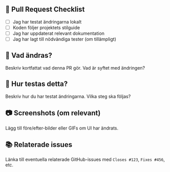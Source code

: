 ﻿## 📝 Pull Request Checklist

- [ ] Jag har testat ändringarna lokalt
- [ ] Koden följer projektets stilguide
- [ ] Jag har uppdaterat relevant dokumentation
- [ ] Jag har lagt till nödvändiga tester (om tillämpligt)

## 📌 Vad ändras?

Beskriv kortfattat vad denna PR gör. Vad är syftet med ändringen?

## 🧪 Hur testas detta?

Beskriv hur du har testat ändringarna. Vilka steg ska följas?

## 📷 Screenshots (om relevant)

Lägg till före/efter-bilder eller GIFs om UI har ändrats.

## 📚 Relaterade issues

Länka till eventuella relaterade GitHub-issues med `Closes #123`, `Fixes #456`, etc.
